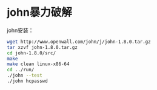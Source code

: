 john暴力破解
==========

john安装：
```sh
wget http://www.openwall.com/john/j/john-1.8.0.tar.gz
tar xzvf john-1.8.0.tar.gz
cd john-1.8.0/src/
make
make clean linux-x86-64
cd ../run/
./john --test
./john hcpasswd
```
